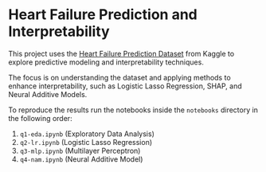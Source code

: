 # Heart Failure Prediction and Interpretability

This project uses the [Heart Failure Prediction Dataset](https://www.kaggle.com/datasets/fedesoriano/heart-failure-prediction) from Kaggle to explore predictive modeling and interpretability techniques.

The focus is on understanding the dataset and applying methods to enhance interpretability, such as Logistic Lasso Regression, SHAP, and Neural Additive Models.

To reproduce the results run the notebooks inside the `notebooks` directory in the following order:

1. `q1-eda.ipynb` (Exploratory Data Analysis)
2. `q2-lr.ipynb`  (Logistic Lasso Regression)
3. `q3-mlp.ipynb` (Multilayer Perceptron)
4. `q4-nam.ipynb` (Neural Additive Model)